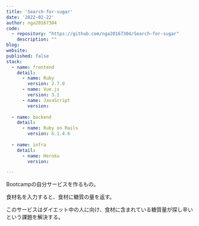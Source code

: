 ```yaml
---
title: 'Search-for-sugar'
date: '2022-02-22'
author: nga20167304
code: 
  - repository: "https://github.com/nga20167304/Search-for-sugar"
    description: ""
blog:
website:
published: false
stack:
  - name: frontend
    detail: 
      - name: Ruby
        version: 2.7.0
      - name: Vue.js
        version: 3.1
      - name: JavaScript
        version:
 
  - name: backend
    detail: 
      - name: Ruby on Rails
        version: 6.1.4.6
 
  - name: infra
    detail:
      - name: Heroku
        version: 

---
```


Bootcampの自分サービスを作るもの。

食材名を入力すると、食材に糖質の量を返す。

このサービスはダイエット中の人に向け、食材に含まれている糖質量が探し辛いという課題を解決する。

